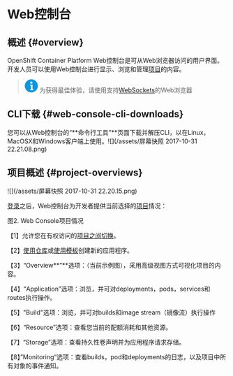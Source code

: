 # Web控制台

## 概述 {#overview}

OpenShift Container Platform Web控制台是可从Web浏览器访问的用户界面。开发人员可以使用Web控制台进行显示、浏览和管理[项目](https://docs.openshift.com/container-platform/3.6/architecture/core_concepts/projects_and_users.html#projects)的内容。

> ![](/assets/提示3%.png) 为获得最佳体验，请使用支持[WebSockets](http://caniuse.com/#feat=websockets)的Web浏览器

## CLI下载 {#web-console-cli-downloads}

您可以从Web控制台的“**命令行工具”**页面下载并解压CLI，以在Linux，MacOSX和Windows客户端上使用。![](/assets/屏幕快照 2017-10-31 22.21.08.png)

## 项目概述 {#project-overviews}

![](/assets/屏幕快照 2017-10-31 22.20.15.png)

[登录](https://docs.openshift.com/container-platform/3.6/dev_guide/authentication.html#dev-guide-authentication)之后，Web控制台为开发者提供当前选择的[项目](https://docs.openshift.com/container-platform/3.6/dev_guide/projects.html#dev-guide-projects)情况：

图2. Web Console项目情况

【1】允许您在有权访问的[项目之间](https://docs.openshift.com/container-platform/3.6/dev_guide/projects.html#view-projects)[切换](https://docs.openshift.com/container-platform/3.6/dev_guide/projects.html#view-projects)。

【2】[使用仓库](https://docs.openshift.com/container-platform/3.6/dev_guide/application_lifecycle/new_app.html#using-the-web-console-na)或[使用模板](https://docs.openshift.com/container-platform/3.6/dev_guide/templates.html#creating-from-templates-using-the-web-console)创建新的应用程序。

【3】“Overview**”**选项：（当前示例图），采用高级视图方式可视化项目的内容。

【4】“Application”选项：浏览，并可对deployments，pods，services和routes执行操作。

【5】"Build"选项：浏览，并可对builds和image stream（镜像流）执行操作

【6】“Resource”选项：查看您当前的配额消耗和其他资源。

【7】“Storage”选项：查看持久性卷声明并为应用程序请求存储。

【8】”Monitoring“选项：查看builds，pod和deployments的日志，以及项目中所有对象的事件通知。

